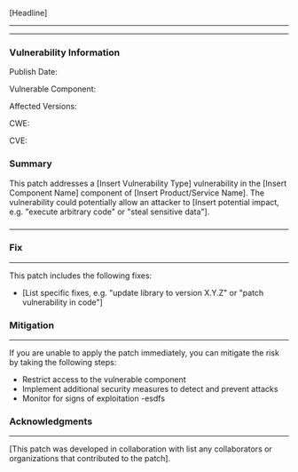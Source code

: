 [Headline]

-------------------
-------------------

### Vulnerability Information 
Publish Date:

Vulnerable Component:

Affected Versions:

CWE:

CVE: 


### Summary

This patch addresses a [Insert Vulnerability Type] vulnerability in the [Insert Component Name] component of [Insert Product/Service Name]. The vulnerability could potentially allow an attacker to [Insert potential impact, e.g. "execute arbitrary code" or "steal sensitive data"].

### 
-------------------


### Fix
----

This patch includes the following fixes:

* [List specific fixes, e.g. "update library to version X.Y.Z" or "patch vulnerability in code"]

### Mitigation
-------------

If you are unable to apply the patch immediately, you can mitigate the risk by taking the following steps:

* Restrict access to the vulnerable component
* Implement additional security measures to detect and prevent attacks
* Monitor for signs of exploitation
-esdfs

### Acknowledgments
----------------

[This patch was developed in collaboration with list any collaborators or organizations that contributed to the patch].
